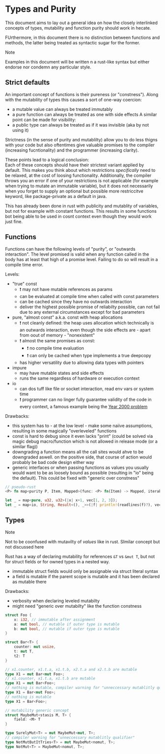 # Types and Purity

This document aims to lay out a general idea on how the closely interlinked concepts
of types, mutability and function purity should work in hecate.

FUrthermore, in this document there is no distinction between functions and methods, the latter being treated as syntactic sugar for the former.

> [!NOTE]
> Examples in this document will be written n a rust-like syntax but either endorse nor condemn any particular style.

## Strict defaults
An important concept of functions is their pureness (or "constness").
Along with the mutability of types this causes a sort of one-way coercion:
- a mutable value can always be treated immutably
- a pure function can always be treated as one with side effects
A similar point can be made for visibility:
- a public type can always be treated as if it was invisible (aka by not using it)

Strictness (in the sense of purity and mutablilty) allow you to do less thigns with your code but also oftentimes
give valuable promises to the compiler (increasing fucntionality) and the programmer (increasing clarity).

These points lead to a logical conclusion: \
Each of these concepts should have their strictest variant applied by default.
This makes you think about which restrictions _specifically_ need to be relaxed,
at the cost of loosing functionality. Additionally, the compiler throws you an error
if one of your restrictions is not applicable (for example when trying to mutate an immutable variable),
but it does not necessarily when you forget to supply an optional but possible more restriccitve keyword,
like package-private as a default in java.

This has already been done in rust with publicity and mutablity of variables, but not for example with constant functions.
This results in some functions bot being able to be used in cosnt context even though they would work just fine.

## Functions
Functions can have the following levels of "purity", or "outwards interaction".
The level promised is valid when any function called in the body has at least that high of a promise level.
Failing to do so will result in a compile time error.

Levels:
- "true" const
    - ❗ may not have mutable references as params
    - can be evaluated at compile time when called with const parameters
    - can be cached since they have no outwards interaction
    - deliver the highest possible promise of reliabilty possible, can not fail due to any external circumstances except for bad parameters
- pure, "almost const" a.k.a. const with heap allocations
    - ❗ not cleanly defined: the heap uses allocation which technically is an outwards interaction, even though the side effects are - apart from oout of memory - "nonexistent"
    - ❗ almost the same promises as const:
        - ❗ no compile time evaluation
        - ❗ can only be cached when type implements a true deepcopy
    - has higher versatility due to allowing data types with pointers
- impure
    - may have mutable states and side effects
    - runs the same regardless of hardware or execution context
- io
    - can dos tuff like file or socket interaction, read env vars or system time
    - ❗ programmer can no linger fully guarantee validity of the code in every context, a famous example being the [Year 2000 problem](https://en.wikipedia.org/wiki/Year_2000_problem)

Drawbacks:
- this system has to - at the low level - make some naiive assumptions, resulting in some magically "overleveled" functions
- const is hard to debug since it even lacks "print" (could be solved via magic debug macro/function which is not allowed in release mode (or a similar flag))
- downgrading a function means all the call sites would ahve to be downgraded aswell. on the positive side, that course of action would probably be bad code design either way
- generic interfaces or when passing functions as values you usually would want to be as loosely bound as possible (resulting in "io" being the default). This could be fixed with "generic over constness"
```rs
// pseudo-rust
<P> fn map<purity P, Item, Mapped>(func: <P> fn(Item) -> Mapped, iterable: impl Iter<Item>) -> impl Iter<Value> where P >= pure { /* ... */ }

let _ = map<pure, u32, u32>(|x| x+1, vec[1, 2, 3]);
let _ = map<io, String, Result<(), _>>(|f| println!(readlines(f)?), vec["foo.txt", "bar.txt"]);
```
## Types
> [!NOTE]
> Not to be coonfused with mutavilty of _values_ like in rust. SImilar concept but not discussed here

Rust has a way of declaring mutability for references `&T` vs `&mut T`, but not for struct fields or for owned types in a nested way.
- immutable struct fields would only be assignable via struct literal syntax
- a field is mutable if the parent scope is mutable and it has been declared as mutable there


Drawbacks:
- verbosity when declaring leveled mutabilty
- might need "generic over mutabilty" like the function constness

```rs
struct Foo {
    x: i32, // immutable after assignment
    a: mut bool, // mutable if outer type is mutable
    b: mut bool, // mutable if outer type is mutable
}

struct Bar<T> {
    counter: mut usize,
    t: mut T,
    t2: T
}

// x1.counter, x1.t.a, x1.t.b, x2.t.a and x2.t.b are mutable
type X1 = mut Bar<mut Foo>;
// x1.counter, x1.t.a, x1.t.b are mutable
type X1 = mut Bar<Foo>;
// nothing is mutable, compiler warning for "unneccessary mutablitly qualifier"
type X1 = Bar<mut Foo>;
// nothing is mutable
type X1 = Bar<Foo>;

// mutability generic concept
struct MaybeMut<stasis M, T> {
    field: <M> T
}

type SurelyMut<T> = mut MaybeMut<mut, T>;
// compiler warning for "unneccessary mutablitly qualifier"
type NotMutButItTries<T> = mut MaybeMut<nomut, T>;
type NotMut<T> = MaybeMut<nomut, T>;
```